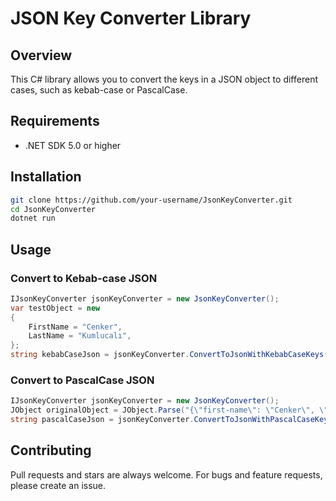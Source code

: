 # JSON Key Converter Library

## Overview

This C# library allows you to convert the keys in a JSON object to different cases, such as kebab-case or PascalCase.

## Requirements

- .NET SDK 5.0 or higher

## Installation

```bash
git clone https://github.com/your-username/JsonKeyConverter.git
cd JsonKeyConverter
dotnet run
```

## Usage

### Convert to Kebab-case JSON
```csharp
IJsonKeyConverter jsonKeyConverter = new JsonKeyConverter();
var testObject = new
{
    FirstName = "Cenker",
    LastName = "Kumlucalı",
};
string kebabCaseJson = jsonKeyConverter.ConvertToJsonWithKebabCaseKeys(testObject);
```
### Convert to PascalCase JSON
```csharp
IJsonKeyConverter jsonKeyConverter = new JsonKeyConverter();
JObject originalObject = JObject.Parse("{\"first-name\": \"Cenker\", \"last-name\": \"Kumlucalı\"}");
string pascalCaseJson = jsonKeyConverter.ConvertToJsonWithPascalCaseKeys(originalObject);
```
## Contributing

Pull requests and stars are always welcome. For bugs and feature requests, please create an issue.
